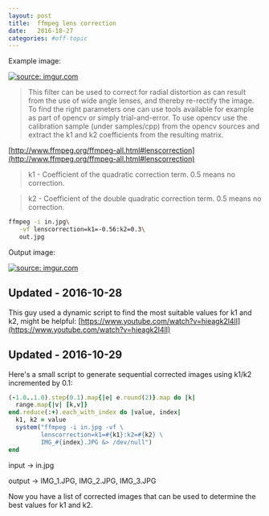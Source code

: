 ```yaml
---
layout: post
title:  ffmpeg lens correction
date:   2016-10-27
categories: #off-topic
---
```


Example image:

<a href="http://imgur.com/7hkkW67"><img src="http://i.imgur.com/7hkkW67.jpg" title="source: imgur.com" /></a>

> This filter can be used to correct for radial distortion as can result from the use of wide angle lenses,
 and thereby re-rectify the image. To find the right parameters one can use tools available for example as part
 of opencv or simply trial-and-error. To use opencv use the calibration sample (under samples/cpp) from the opencv sources and extract the k1 and k2 coefficients from the resulting matrix.

 [http://www.ffmpeg.org/ffmpeg-all.html#lenscorrection](http://www.ffmpeg.org/ffmpeg-all.html#lenscorrection)

> k1 - Coefficient of the quadratic correction term. 0.5 means no correction.

> k2 - Coefficient of the double quadratic correction term. 0.5 means no correction.

```bash
ffmpeg -i in.jpg\
   -vf lenscorrection=k1=-0.56:k2=0.3\
   out.jpg
```

Output image:

<a href="http://imgur.com/WZ9awlF"><img src="http://i.imgur.com/WZ9awlF.jpg" title="source: imgur.com" /></a>

## Updated - 2016-10-28

This guy used a dynamic script to find the most suitable values for k1 and k2, might be helpful:
[https://www.youtube.com/watch?v=hieagk2l4lI](https://www.youtube.com/watch?v=hieagk2l4lI)

## Updated - 2016-10-29

Here's a small script to generate sequential corrected images using k1/k2 incremented by 0.1:

```ruby
(-1.0..1.0).step(0.1).map{|e| e.round(2)}.map do |k|
  range.map{|v| [k,v]}
end.reduce(:+).each_with_index do |value, index|
  k1, k2 = value
  system("ffmpeg -i in.jpg -vf \
         lenscorrection=k1=#{k1}:k2=#{k2} \
         IMG_#{index}.JPG &> /dev/null")
end
```

input -> in.jpg

output -> IMG_1.JPG, IMG_2.JPG, IMG_3.JPG

Now you have a list of  corrected images that can be used to determine the best values for k1 and k2.

